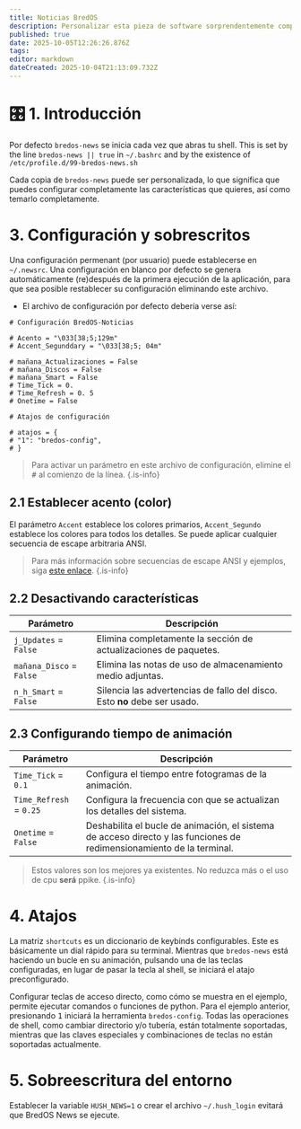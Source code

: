 ```yaml
---
title: Noticias BredOS
description: Personalizar esta pieza de software sorprendentemente complicada.
published: true
date: 2025-10-05T12:26:26.876Z
tags:
editor: markdown
dateCreated: 2025-10-04T21:13:09.732Z
---
```


# 🎛️ 1. Introducción

Por defecto `bredos-news` se inicia cada vez que abras tu shell. This is set by the line `bredos-news || true` in `~/.bashrc` and by the existence of `/etc/profile.d/99-bredos-news.sh`

Cada copia de `bredos-news` puede ser personalizada, lo que significa que puedes configurar completamente las características que quieres, así como temarlo completamente.

# 3. Configuración y sobrescritos

Una configuración permenant (por usuario) puede establecerse en `~/.newsrc`. Una configuración en blanco por defecto se genera automáticamente (re)después de la primera ejecución de la aplicación, para que sea posible restablecer su configuración eliminando este archivo.

- El archivo de configuración por defecto debería verse así:

```
# Configuración BredOS-Noticias

# Acento = "\033[38;5;129m"
# Accent_Segunddary = "\033[38;5; 04m"

# mañana_Actualizaciones = False
# mañana_Discos = False
# mañana_Smart = False
# Time_Tick = 0.
# Time_Refresh = 0. 5
# Onetime = False

# Atajos de configuración

# atajos = {
# "1": "bredos-config",
# }
```

> Para activar un parámetro en este archivo de configuración, elimine el <kbd>#</kbd> al comienzo de la línea.
> {.is-info}

## 2.1 Establecer acento (color)

El parámetro `Accent` establece los colores primarios, `Accent_Segundo` establece los colores para todos los detalles. Se puede aplicar cualquier secuencia de escape arbitraria ANSI.

> Para más información sobre secuencias de escape ANSI y ejemplos, siga [este enlace](https://gist.github.com/fnky/458719343aabd01cfb17a3a4f7296797).
> {.is-info}

## 2.2 Desactivando características

| Parámetro                | Descripción                                                                                               |
| ------------------------ | --------------------------------------------------------------------------------------------------------- |
| `j_Updates` = `False`    | Elimina completamente la sección de actualizaciones de paquetes.                          |
| `mañana_Disco` = `False` | Elimina las notas de uso de almacenamiento medio adjuntas.                                |
| `n_h_Smart` = `False`    | Silencia las advertencias de fallo del disco. Esto **no** debe ser usado. |

## 2.3 Configurando tiempo de animación

| Parámetro               | Descripción                                                                                                                           |
| ----------------------- | ------------------------------------------------------------------------------------------------------------------------------------- |
| `Time_Tick` = `0.1`     | Configura el tiempo entre fotogramas de la animación.                                                                 |
| `Time_Refresh` = `0.25` | Configura la frecuencia con que se actualizan los detalles del sistema.                                               |
| `Onetime` = `False`     | Deshabilita el bucle de animación, el sistema de acceso directo y las funciones de redimensionamiento de la terminal. |

> Estos valores son los mejores ya existentes. No reduzca más o el uso de cpu **será** ppike.
> {.is-info}

# 4. Atajos

La matriz `shortcuts` es un diccionario de keybinds configurables. Este es básicamente un dial rápido para su terminal. Mientras que `bredos-news` está haciendo un bucle en su animación, pulsando una de las teclas configuradas, en lugar de pasar la tecla al shell, se iniciará el atajo preconfigurado.

Configurar teclas de acceso directo, como cómo se muestra en el ejemplo, permite ejecutar comandos o funciones de python. Para el ejemplo anterior, presionando <kbd>1</kbd> iniciará la herramienta `bredos-config`. Todas las operaciones de shell, como cambiar directorio y/o tubería, están totalmente soportadas, mientras que las claves especiales y combinaciones de teclas no están soportadas actualmente.

# 5. Sobreescritura del entorno

Establecer la variable `HUSH_NEWS=1` o crear el archivo `~/.hush_login` evitará que BredOS News se ejecute.
